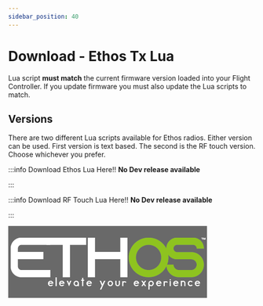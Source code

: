 ```yaml
---
sidebar_position: 40
---
```


# Download - Ethos Tx Lua
Lua script **must match** the current firmware version loaded into your Flight Controller. If you update firmware you must also update the Lua scripts to match.

## Versions
There are two different Lua scripts available for Ethos radios. Either version can be used. First version is text based. The second is the RF touch version. Choose whichever you prefer.

:::info Download Ethos Lua Here!!
**No Dev release available**

:::

:::info Download RF Touch Lua Here!!
**No Dev release available**

:::

![Ethos Tx](../setup/img/ethos-logo.png)


